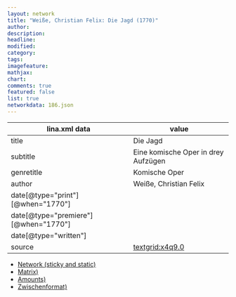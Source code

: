 ```yaml
---
layout: network
title: "Weiße, Christian Felix: Die Jagd (1770)"
author:
description:
headline:
modified:
category:
tags:
imagefeature: 
mathjax: 
chart: 
comments: true
featured: false
list: true
networkdata: 186.json
---
```

lina.xml data  | value
------------- | -------------
title|Die Jagd
subtitle|Eine komische Oper in drey Aufzügen
genretitle|Komische Oper
author|Weiße, Christian Felix
date[@type="print"][@when="1770"]|
date[@type="premiere"][@when="1770"]|
date[@type="written"]|
source|[textgrid:x4q9.0](https://textgridlab.org/1.0/tgcrud-public/rest/textgrid:x4q9.0/data)



* [Network (sticky and static)](/linas/network186)
* [Matrix)](/linas/matrix186)
* [Amounts)](/linas/amount186)
* [Zwischenformat)](/linas/lina186 )
